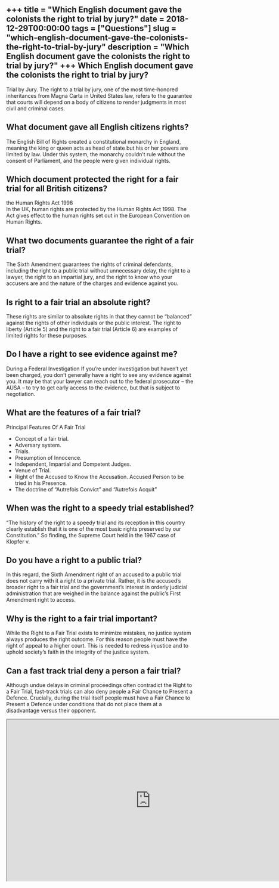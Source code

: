 +++
title = "Which English document gave the colonists the right to trial by jury?"
date = 2018-12-29T00:00:00
tags = ["Questions"]
slug = "which-english-document-gave-the-colonists-the-right-to-trial-by-jury"
description = "Which English document gave the colonists the right to trial by jury?"
+++
Which English document gave the colonists the right to trial by jury?
---------------------------------------------------------------------

Trial by Jury. The right to a trial by jury, one of the most time-honored inheritances from Magna Carta in United States law, refers to the guarantee that courts will depend on a body of citizens to render judgments in most civil and criminal cases.

What document gave all English citizens rights?
-----------------------------------------------

The English Bill of Rights created a constitutional monarchy in England, meaning the king or queen acts as head of state but his or her powers are limited by law. Under this system, the monarchy couldn’t rule without the consent of Parliament, and the people were given individual rights.

Which document protected the right for a fair trial for all British citizens?
-----------------------------------------------------------------------------

the Human Rights Act 1998  
In the UK, human rights are protected by the Human Rights Act 1998. The Act gives effect to the human rights set out in the European Convention on Human Rights.

What two documents guarantee the right of a fair trial?
-------------------------------------------------------

The Sixth Amendment guarantees the rights of criminal defendants, including the right to a public trial without unnecessary delay, the right to a lawyer, the right to an impartial jury, and the right to know who your accusers are and the nature of the charges and evidence against you.

Is right to a fair trial an absolute right?
-------------------------------------------

These rights are similar to absolute rights in that they cannot be “balanced” against the rights of other individuals or the public interest. The right to liberty (Article 5) and the right to a fair trial (Article 6) are examples of limited rights for these purposes.

Do I have a right to see evidence against me?
---------------------------------------------

During a Federal Investigation If you’re under investigation but haven’t yet been charged, you don’t generally have a right to see any evidence against you. It may be that your lawyer can reach out to the federal prosecutor – the AUSA – to try to get early access to the evidence, but that is subject to negotiation.

What are the features of a fair trial?
--------------------------------------

Principal Features Of A Fair Trial

- Concept of a fair trial.
- Adversary system.
- Trials.
- Presumption of Innocence.
- Independent, Impartial and Competent Judges.
- Venue of Trial.
- Right of the Accused to Know the Accusation. Accused Person to be tried in his Presence.
- The doctrine of “Autrefois Convict” and “Autrefois Acquit”

When was the right to a speedy trial established?
-------------------------------------------------

“The history of the right to a speedy trial and its reception in this country clearly establish that it is one of the most basic rights preserved by our Constitution.” So finding, the Supreme Court held in the 1967 case of Klopfer v.

Do you have a right to a public trial?
--------------------------------------

In this regard, the Sixth Amendment right of an accused to a public trial does not carry with it a right to a private trial. Rather, it is the accused’s broader right to a fair trial and the government’s interest in orderly judicial administration that are weighed in the balance against the public’s First Amendment right to access.

Why is the right to a fair trial important?
-------------------------------------------

While the Right to a Fair Trial exists to minimize mistakes, no justice system always produces the right outcome. For this reason people must have the right of appeal to a higher court. This is needed to redress injustice and to uphold society’s faith in the integrity of the justice system.

Can a fast track trial deny a person a fair trial?
--------------------------------------------------

Although undue delays in criminal proceedings often contradict the Right to a Fair Trial, fast-track trials can also deny people a Fair Chance to Present a Defence. Crucially, during the trial itself people must have a Fair Chance to Present a Defence under conditions that do not place them at a disadvantage versus their opponent.

<iframe allow="accelerometer; autoplay; clipboard-write; encrypted-media; gyroscope; picture-in-picture" allowfullscreen="" class="__youtube_prefs__  epyt-is-override  no-lazyload" data-no-lazy="1" data-origheight="433" data-origwidth="770" data-skipgform_ajax_framebjll="" height="433" id="_ytid_33839" loading="lazy" src="https://www.youtube.com/embed/wto-HWUbE4w?enablejsapi=1&autoplay=0&cc_load_policy=0&cc_lang_pref=&iv_load_policy=1&loop=0&modestbranding=0&rel=1&fs=1&playsinline=0&autohide=2&theme=dark&color=red&controls=1&" title="YouTube player" width="770"></iframe>